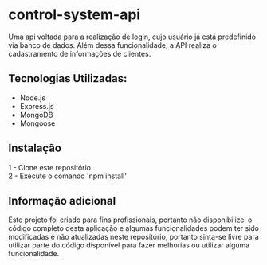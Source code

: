 # control-system-api
Uma api voltada para a realização de login, cujo usuário já está predefinido via banco de dados. Além dessa funcionalidade, a API realiza o cadastramento de informações de clientes.

## Tecnologias Utilizadas:
<ul>
  <li>Node.js</li>
  <li>Express.js</li>
  <li>MongoDB</li>
  <li>Mongoose</li>
</ul>

## Instalação
1 - Clone este repositório. <br>
2 - Execute o comando 'npm install'

## Informação adicional
Este projeto foi criado para fins profissionais, portanto não disponibilizei o código completo desta aplicação e algumas funcionalidades podem ter sido modificadas e não atualizadas neste repositório, portanto sinta-se livre para utilizar parte do código disponível para fazer melhorias ou utilizar alguma funcionalidade.



